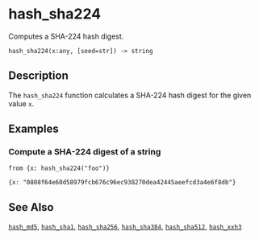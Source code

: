 # hash_sha224

Computes a SHA-224 hash digest.

```tql
hash_sha224(x:any, [seed=str]) -> string
```

## Description

The `hash_sha224` function calculates a SHA-224 hash digest for the given value
`x`.

## Examples

### Compute a SHA-224 digest of a string

```tql
from {x: hash_sha224("foo")}
```

```tql
{x: "0808f64e60d58979fcb676c96ec938270dea42445aeefcd3a4e6f8db"}
```

## See Also

[`hash_md5`](hash_md5.md), [`hash_sha1`](hash_sha1.md),
[`hash_sha256`](hash_sha256.md), [`hash_sha384`](hash_sha384.md),
[`hash_sha512`](hash_sha512.md), [`hash_xxh3`](hash_xxh3.md)
